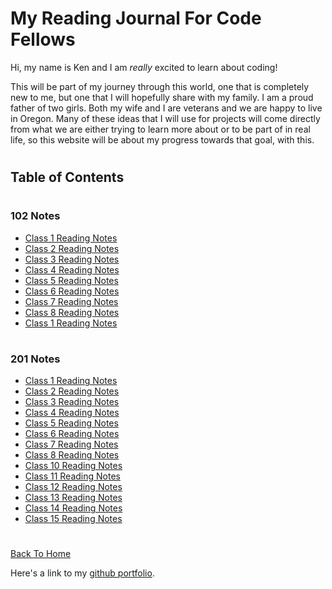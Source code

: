 # My Reading Journal For Code Fellows

Hi, my name is Ken and I am *really* excited to learn about coding!

This will be part of my journey through this world, one that is completely new to me, but one that I will hopefully share with my family. I am a proud father of two girls. Both my wife and I are veterans and we are happy to live in Oregon. Many of these ideas that I will use for projects will come directly from what we are either trying to learn more about or to be part of in real life, so this website will be about my progress towards that goal, with this.

#

## Table of Contents
#


### 102 Notes

* [Class 1 Reading Notes](102/file1.md)
* [Class 2 Reading Notes](102/file2.md)
* [Class 3 Reading Notes](102/file3.md)
* [Class 4 Reading Notes](102/file4.md)
* [Class 5 Reading Notes](102/file5.md)
* [Class 6 Reading Notes](102/file6.md)
* [Class 7 Reading Notes](102/file7.md)
* [Class 8 Reading Notes](102/file8.md)
* [Class 1 Reading Notes](102/file1.md)

#
### 201 Notes


* [Class 1 Reading Notes](201/file1.md)
* [Class 2 Reading Notes](201/file2.md)
* [Class 3 Reading Notes](201/file3.md)
* [Class 4 Reading Notes](201/file4.md)
* [Class 5 Reading Notes](201/file5.md)
* [Class 6 Reading Notes](201/file6.md)
* [Class 7 Reading Notes](201/file7.md)
* [Class 8 Reading Notes](201/file8.md)
* [Class 10 Reading Notes](201/file1.md)
* [Class 11 Reading Notes](201/file1.md)
* [Class 12 Reading Notes](201/file1.md)
* [Class 13 Reading Notes](201/file1.md)
* [Class 14 Reading Notes](201/file1.md)
* [Class 15 Reading Notes](201/file1.md)

#


[Back To Home](../README.md)


Here's a link to my [github portfolio](https://github.com/sifuholt).

